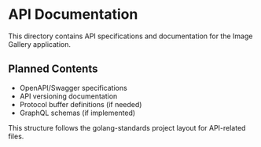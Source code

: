 # API Documentation

This directory contains API specifications and documentation for the Image Gallery application.

## Planned Contents

- OpenAPI/Swagger specifications
- API versioning documentation
- Protocol buffer definitions (if needed)
- GraphQL schemas (if implemented)

This structure follows the golang-standards project layout for API-related files.